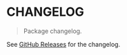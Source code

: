 # CHANGELOG

> Package changelog.

See [GitHub Releases](https://github.com/stdlib-js/stats-base-dists-weibull-quantile/releases) for the changelog.